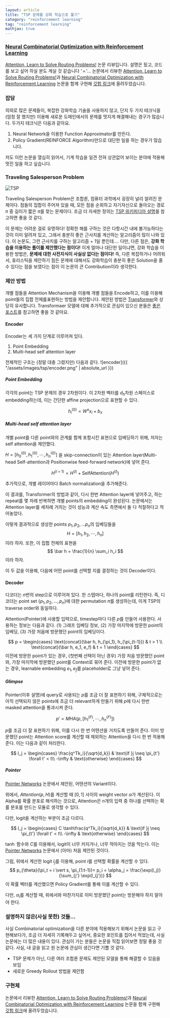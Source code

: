 ```yaml
---
layout: article
title: "TSP 문제를 강화 학습으로 풀기"
category: "reinforcement learning"
tag: "reinforcement learning"
mathjax: true
---
```


### [Neural Combinatorial Optimization with Reinforcement Learning](https://arxiv.org/abs/1611.09940)


[Attention, Learn to Solve Routing Problems!](https://openreview.net/forum?id=ByxBFsRqYm) 논문 리뷰입니다.
설명은 됬고, 코드를 보고 싶어 하실 분도 계실 것 같습니다 'ㅅ'...  논문에서 리뷰한 [Attention, Learn to Solve Routing Problems!](https://openreview.net/forum?id=ByxBFsRqYm)과 [Neural Combinatorial Optimization with Reinforcement Learning](https://arxiv.org/abs/1611.09940) 논문을 함께 구현해 [깃헙 링크](https://github.com/ita9naiwa/TSP-solver-using-reinforcement-learning)에 올려두었습니다.


### 잡담
의외로 많은 문제들이, 복잡한 강화학습 기술을 사용하지 않고, 단지 두 가지 테크닉을 (엄청 잘 했지만) 이용해 새로운 도메인에서의 문제를 멋지게 해결해내는 경구가 많습니다. 두가지 테크닉은 다음과 같아요.

1. Neural Network을 이용한 Function Approximator를 만든다.
2. Policy Gradient(REINFORCE Algorithm)만으로 대단한 일을 하는 경우가 많습니다.

저도 이런 논문을 열심히 읽어서, 기계 학습을 일견 전혀 상관없어 보이는 분야에 적용해 멋진 일을 하고 싶습니다.


### Traveling Salesperson Problem

![TSP](http://mathworld.wolfram.com/images/eps-gif/TravelingSalesmanProblem_1000.gif)

Traveling Salesperson Problem은 조합론, 컴퓨터 과학에서 굉장히 널리 알려진 문제이다. 점들의 집합이 주어져 있을 때, 모든 점을 순회하고 자기자신으로 돌아오는 경로 $\pi$ 중 길이가 짧은 $\pi$를 찾는 문제이다. 조금 더 자세한 정의는 [TSP 위키피디아 설명](https://en.wikipedia.org/wiki/Travelling_salesman_problem)를 참고하면 좋을 것 같다.

이 문제는 어려운 걸로 유명하다! 정확한 해를 구하는 것은 다항시간 내에 불가능하다는 것이 이미 알려져 있고, 그래서 충분히 좋은 근사치를 계산하는 알고리즘이 많이 나와 있다. 이 논문도, 그런 근사치를 구하는 알고리즘 + 1일 뿐인데.... 다만, 다른 점은, **강화 학습을 이용하는 풀이를 제안했다는 점이다!** 이게 얼마나 대단한 일이냐면, 강화 학습을 이용한 방법은, **문제에 대한 사전지식이 사실상 없다는 점이다!**
즉, 다른 복잡하거나 어려워서, 휴리스틱을 제안하기 힘든 문제에 대해서도 강화학습이 충분히 좋은 Solution을 줄 수 있다는 점을 보였다는 점이 이 논문의 큰 Contribution이라 생각한다.

### 제안 방법

개별 점들을 Attention Mechanism을 이용해 개별 점들을 Encode하고, 이를 이용해 point들의 집합 전체를표현하는 방법을 제안합니다. 제안된 방법은 [Transformer](https://arxiv.org/abs/1706.03762)와 상당히 유사합니다. Transformaer 모델에 대해 추가적으로 관심이 있으신 분들은 [좋은 포스트](https://medium.com/platfarm/%EC%96%B4%ED%85%90%EC%85%98-%EB%A9%94%EC%BB%A4%EB%8B%88%EC%A6%98%EA%B3%BC-transfomer-self-attention-842498fd3225)를 참고하면 좋을 것 같아요.

#### Encoder

Encoder는 세 가지 단계로 이루어져 있다.
1. Point Embedding
2. Multi-head self attention layer

전체적인 구조는 (정말 대충 그렸지만) 다음과 같다.
![encoder]({{ "/assets/images/tsp/encoder.png" | absolute_url }})

##### Point Embedding

각각의 point는 TSP 문제의 경우 2차원이다. 이 2차원 벡터를 $d_h$차원 스페이스로 embedding하는데, 이는 간단한 affine projection으로 표현할 수 있다.


$$
	h_i^{(0)} = W^x x_i + b_x
$$

##### Multi-head self attention layer
개별 point를 다른 point와의 관계를 함께 포함시킨 표현으로 임베딩하기 위해, 저자는 self attention을 제안했다.

$H = [h_0^{(0)}, h_1^{(0)}, \cdots, h_n^{(0)}]$ 을 skip-connection이 있는 Attention layer(Multi-head Self-attention과 Positionwise feed-forward network)에 넣어 준다.

$$
	H^{(l+1)} = H^{(l)} + \text{SelfAttention}(H^{(l)})
$$

추가적으로, 개별 레이어마다 Batch normalization을 추가해준다.

이 결과를, Transformer의 방법과 같이, 다시 한번 Attention layer에 넣어주고, 하는 repeat를 몇 차례 반복하면 개별 points의 embedding이 완성된다. 논문에서는 Attention layer를 세차례 거치는 것이 성능과 계산 속도 측면에서 둘 다 적절하다고 적어놓았다.

이렇게 결과적으로 생성한 points $p_1, p_2, ... p_n$의 임베딩들을
$$
	H  = [h_1, h_2, \cdots, h_n]
$$
이라 하자.
또한, 이 집합 전체의 표현을
$$
	\bar h = \frac{1}{n} \sum_i h_i
$$
이라 하자.

이 두 값을 이용해, 다음에 어떤 point를 선택할 지를 결정하는 것이 Decoder이다.

#### Decoder
디코더는 $n$번의 step으로 이루어져 있다. 한 스텝마다, 하나의 point를 리턴한다.
즉, 디코더는 point set $\{p_1, p_2, ..., p_n\}$에 대한 permutation $\pi$를 생성하는데, 이게 TSP의 traverse order와 동일하다.

Attention(Pointer)에 사용할 입력으로, timestep마다 다른 $p$를 만들어 사용한다. 사용하는 정보는 다음과 같다. (1) 그래프 임베딩 정보, (2) 가장 마지막에 방문한 point의 임베딩, (3) 가장 처음에 방문했던 point의 임베딩이다.


$$
	p = \begin{cases}
		\text{concat}(\bar h, h_{\pi_1}, h_{\pi_{t-1}}) & t > 1 \\
		\text{concat}(\bar h, e_1, e_f) & t = 1
	\end{cases}
$$
이전에 방문한 point가 있는 경우, (첫번째 선택이 아닌 경우) 가장 처음 방문했던 point와, 가장 마지막에 방문했던 point를 Context로 묶어 준다. 이전에 방문한 point가 없는 경우, learnable embedding $e_1, e_f$를 placeholder로 그냥 넣어 준다.


##### Glimpse
Pointer(이후 설명)에 query로 사용되는 $p$를 조금 더 잘 표현하기 위해, 구체적으로는 아직 선택되지 않은 points에 조금 더 relevant하게 만들기 위해 $p$에 다시 한번 masked attention을 통과시켜 준다.

$$
	p' = MHA(p, [h_1^{(F)}, \cdots, h_n^{(F)}])
$$

$p$를 조금 더 잘 표현하기 위해, 이를 다시 한 번 어텐션을 거치도록 만들어 준다.
이미 방문했던 point는 Attention score를 계산할 때 제외하는 Attention을 다시 한 번 적용해 준다. 이는 다음과 같이 처리한다.

$$
l_j = \begin{cases}
  \frac{q^Tk_i}{\sqrt{d_k}} & \text{if }j \neq  \pi_{t'} \forall t' < t\\
   -\infty & \text{otherwise}
\end{cases}
$$


##### Pointer
[Pointer Networks](https://arxiv.org/abs/1506.03134) 논문에서 제안된, 어텐션의 Variant이다.

위에서, $Attention(p, H)$를 계산할 때 $[0, 1]$ 사이의 weight vector $\alpha$가 계산된다. 이 Alpha를 확률 분포로 해석하는 것으로, Attention은 $n$개의 입력 중 하나를 선택하는 확률 분포를 만드는 모듈로 생각할 수 있다.


다만, logit을 계산하는 부분이 조금 다르다.

$$
l_j = \begin{cases}
  C \tanh\frac{q^Tk_i}{\sqrt{d_k}} & \text{if }j \neq  \pi_{t'} \forall t' < t\\
   -\infty & \text{otherwise}
\end{cases}
$$

$\tanh$ 함수와 $C$를 이용해서, logit이 너무 커지거나, 너무 작아지는 것을 막는다. 이는 [Pointer Networks](https://arxiv.org/abs/1506.03134) 논문에서 (아마) 처음 제안된 것이다.

그럼, 위에서 계산한 logit $l_j$를 이용해, point $i$를 선택할 확률을 계산할 수 있다.
$$
	p_{\theta}(\pi_t = i \vert s, \pi_{1:t-1})= p_i = \alpha_j = \frac{\exp(l_j)}{\sum_{j'} \exp(l_{j'})}
$$
이 확률 벡터를 계산했으면 Policy Gradient를 통해 이를 계산할 수 있다.


다만, $\alpha_i$를 계산할 때, 위에서와 마찬가지로 이미 방문했던 point는 방문해야 하지 말아야 한다.

### 설명하지 않은(사실 못한) 것들...

사실 Combinatorial optimization을 다른 분야에 적용해보기 위해서 논문을 읽고 구현해보다가, 조금 더 자세히 기록해두고 싶어서, 중요한 포인트를 집어서 적었는데, 사실 논문에는 더 많은 내용이 있다. 관심이 가는 분들은 논문을 직접 읽어보면 정말 좋을 것 같다. 사실, 내 글을 읽고 원 논문에 관심이 생긴다면 기쁠 것 같다.

- TSP 문제가 아닌, 다른 여러 조합론 문제도 제안된 모델을 통해 해결할 수 있음을 보임
- 새로운 Greedy Rollout 방법을 제안함



### 구현체
논문에서 리뷰한 [Attention, Learn to Solve Routing Problems!](https://openreview.net/forum?id=ByxBFsRqYm)과 [Neural Combinatorial Optimization with Reinforcement Learning](https://arxiv.org/abs/1611.09940) 논문을 함께 구현해
[깃헙 링크](https://github.com/ita9naiwa/TSP-solver-using-reinforcement-learning)에 올려두었습니다.
